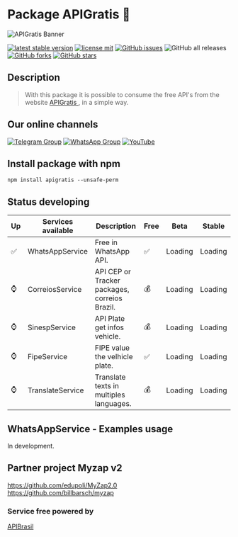 # Package APIGratis 🚀


![APIGratis Banner](https://i.imgur.com/u6hYLsU.png)

[![latest stable version](https://poser.pugx.org/jhowbhz/apigratis/v/stable.svg)](https://www.npmjs.com/package/apigratis)
[![license mit](https://poser.pugx.org/jhowbhz/apigratis/license.svg)](https://www.npmjs.com/package/apigratis)
<a href="https://github.com/jhowbhz/package-apigratis-npm/issues" target="_blank"><img alt="GitHub issues" src="https://img.shields.io/github/issues/jhowbhz/package-apigratis-npm"></a>
<img alt="GitHub all releases" src="https://img.shields.io/github/downloads/jhowbhz/package-apigratis-npm/total">
<a href="https://github.com/jhowbhz/package-apigratis-npm/network" target="_blank"><img alt="GitHub forks" src="https://img.shields.io/github/forks/jhowbhz/package-apigratis-npm"></a>
<a href="https://github.com/jhowbhz/package-apigratis-npm/stargazers" target="_blank"><img alt="GitHub stars" src="https://img.shields.io/github/stars/jhowbhz/package-apigratis-npm"></a>

## Description
> With this package it is possible to consume the free API's from the website <a href="https://apigratis.com.br" target="_blank"> APIGratis </a>, in a simple way.

## Our online channels

[![Telegram Group](https://img.shields.io/badge/Telegram-Group-32AFED?logo=telegram)](https://t.me/apigratisoficial)
[![WhatsApp Group](https://img.shields.io/badge/WhatsApp-Group-25D366?logo=whatsapp)](https://chat.whatsapp.com/KsxrUGIPWvUBYAjI1ogaGs)
[![YouTube](https://img.shields.io/youtube/channel/subscribers/UC-_mG5VU7maEKt5rUj8tSbQ?label=YouTube)](https://www.youtube.com/channel/UC-_mG5VU7maEKt5rUj8tSbQ)


## Install package with npm
```npm install apigratis --unsafe-perm```

## Status developing

| Up  | Services available            | Description       | Free    | Beta        | Stable   |
------|-------------------------------|-------------------|---------| ------------------------- | ------------------------- |
| ✅ | WhatsAppService                | Free in WhatsApp API.        |   ✅   | Loading                | Loading                    |
| ⌚ | CorreiosService                | API CEP or Tracker packages, correios Brazil.      |   💰   | Loading                   | Loading                   |
| ⌚ | SinespService                  | API Plate get infos vehicle.       |   💰   | Loading                   | Loading                   |
| ⌚ | FipeService                    | FIPE value the velhicle plate.       |   ✅   | Loading                   | Loading                   |
| ⌚ | TranslateService               | Translate texts in multiples languages.      |   💰   | Loading                   | Loading                   |

## WhatsAppService - Examples usage
In development.

## Partner project Myzap v2
https://github.com/edupoli/MyZap2.0<br/>
https://github.com/billbarsch/myzap

### Service free powered by
<a href="https://apigratis.com.br" target="_blank"> APIBrasil </a>
